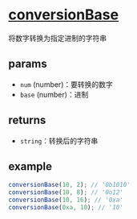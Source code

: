 # [conversionBase](../../../src/number/conversionbase.ts)

将数字转换为指定进制的字符串

## params

-   `num` (number)：要转换的数字
-   `base` (number)：进制

## returns

-   `string`：转换后的字符串

## example

```js
conversionBase(10, 2); // '0b1010'
conversionBase(10, 8); // '0o12'
conversionBase(10, 16); // '0xa'
conversionBase(0xa, 10); // '10'
```
